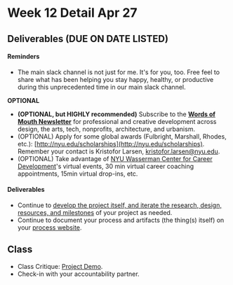 # Week 12 Detail Apr 27

## Deliverables \(DUE ON DATE LISTED\)

#### Reminders

* The main slack channel is not just for me. It's for you, too. Free feel to share what has been helping you stay happy, healthy, or productive during this unprecedented time in our main slack channel. 

**OPTIONAL**

* **\(OPTIONAL, but HIGHLY recommended\)** Subscribe to the [**Words of Mouth Newsletter**](http://www.wordsofmouth.org/) for professional and creative development across design, the arts, tech, nonprofits, architecture, and urbanism.
* \(OPTIONAL\) Apply for some global awards \(Fulbright, Marshall, Rhodes, etc.\): [http://nyu.edu/scholarships](http://nyu.edu/scholarships). Remember your contact is Kristofor Larsen, kristofor.larsen@nyu.edu.
* \(OPTIONAL\) Take advantage of [NYU Wasserman Center for Career Development](https://www.nyu.edu/students/student-information-and-resources/career-development-and-jobs.html?__s=pvit1odzgzycp3tif89s)'s virtual events, 30 min virtual career coaching appointments, 15min virtual drop-ins, etc.

#### **Deliverables**

* Continue to [develop the project itself, and iterate the research, design, resources, and milestones](../project_plan/) of your project as needed.
* Continue to document your process and artifacts \(the thing\(s\) itself\) on your [process website](../pre-work/website.md).

## Class

* Class Critique: [Project Demo](../critiques-demos-presentations-and-exhibition/project_demo.md). 
* Check-in with your accountability partner.

